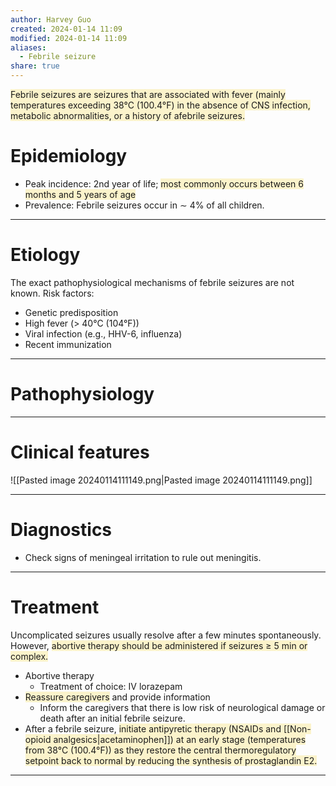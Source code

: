 ```yaml
---
author: Harvey Guo
created: 2024-01-14 11:09
modified: 2024-01-14 11:09
aliases:
  - Febrile seizure
share: true
---
```

<span style="background:rgba(240, 200, 0, 0.2)">Febrile seizures are seizures that are associated with fever (mainly temperatures exceeding 38°C (100.4°F) in the absence of CNS infection, metabolic abnormalities, or a history of afebrile seizures.</span>
# Epidemiology
- Peak incidence: 2nd year of life; <span style="background:rgba(240, 200, 0, 0.2)">most commonly occurs between 6 months and 5 years of age</span>
- Prevalence: Febrile seizures occur in ∼ 4% of all children.

---
# Etiology
The exact pathophysiological mechanisms of febrile seizures are not known. Risk factors:
- Genetic predisposition 
- High fever (> 40°C (104°F))
- Viral infection (e.g., HHV-6, influenza) 
- Recent immunization

---
# Pathophysiology


---
# Clinical features
![[Pasted image 20240114111149.png|Pasted image 20240114111149.png]]

---
# Diagnostics
- Check signs of meningeal irritation to rule out meningitis.

---
# Treatment
Uncomplicated seizures usually resolve after a few minutes spontaneously. However, <span style="background:rgba(240, 200, 0, 0.2)">abortive therapy should be administered if seizures ≥ 5 min or complex.</span>
- Abortive therapy
	- Treatment of choice: IV lorazepam
- <span style="background:rgba(240, 200, 0, 0.2)">Reassure caregivers</span> and provide information 
	- Inform the caregivers that there is low risk of neurological damage or death after an initial febrile seizure.
- After a febrile seizure, <span style="background:rgba(240, 200, 0, 0.2)">initiate antipyretic therapy (NSAIDs and [[Non-opioid analgesics|acetaminophen]]) at an early stage (temperatures from 38°C (100.4°F)) as they restore the central thermoregulatory setpoint back to normal by reducing the synthesis of prostaglandin E2.</span> 

---
